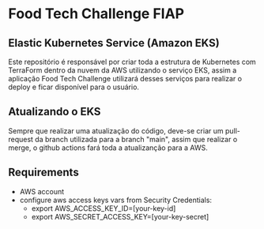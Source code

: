 # Food Tech Challenge FIAP
## Elastic Kubernetes Service (Amazon EKS)
Este repositório é responsável por criar toda a estrutura de Kubernetes com TerraForm dentro da nuvem da AWS utilizando o serviço EKS, assim a aplicação Food Tech Challenge utilizará desses serviços para realizar o deploy e ficar disponível para o usuário.

## Atualizando o EKS
Sempre que realizar uma atualização do código, deve-se criar um pull-request da branch utilizada para a branch "main", assim que realizar o merge, o github actions fará toda a atualizanção para a AWS.

## Requirements
* AWS account
* configure aws access keys vars from Security Credentials:
  * export AWS_ACCESS_KEY_ID=[your-key-id]
  * export AWS_SECRET_ACCESS_KEY=[your-key-secret]
